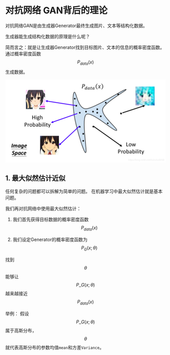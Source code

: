# 对抗网络 GAN背后的理论

对抗网络GAN是由生成器Generator最终生成图片、文本等结构化数据。

生成器能生成结构化数据的原理是什么呢？

简而言之：就是让生成器Generator找到目标图片、文本的信息的概率密度函数。通过概率密度函数 $$P_{data}(x)$$ 生成数据。

![2-0-1](https://raw.githubusercontent.com/muyangren907/Deep_Learning/master/%E7%AC%AC%E5%9B%9B%E9%83%A8%E5%88%86%20%E5%AF%B9%E6%8A%97%E7%BD%91%E7%BB%9CGAN/images/2-0-1.png)

## 1. 最大似然估计近似

任何复杂的问题都可以拆解为简单的问题。 在机器学习中最大似然估计就是基本问题。

我们再对抗网络中使用最大似然估计：

1. 我们首先获得目标数据的概率密度函数 $$P_{data}(x)$$

2. 我们设定Generator的概率密度函数为 $$P_{G}(x; \theta )$$

找到 $$\theta$$能够让 $$P\_{G}(x;\theta)$$ 越来越接近 $$P_{data}(x)$$

举例： 假设$$P\_{G}(x; \theta )$$属于高斯分布，$$\theta$$ 就代表高斯分布的参数均值`mean`和方差`Variance`。
